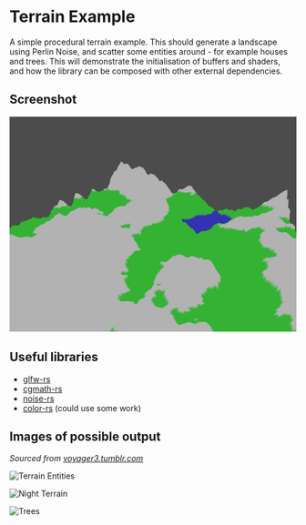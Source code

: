 <!--
    Copyright 2017 The Gfx-rs Developers.

    Licensed under the Apache License, Version 2.0 (the "License");
    you may not use this file except in compliance with the License.
    You may obtain a copy of the License at

        http://www.apache.org/licenses/LICENSE-2.0

    Unless required by applicable law or agreed to in writing, software
    distributed under the License is distributed on an "AS IS" BASIS,
    WITHOUT WARRANTIES OR CONDITIONS OF ANY KIND, either express or implied.
    See the License for the specific language governing permissions and
    limitations under the License.
-->

# Terrain Example

A simple procedural terrain example. This should generate a landscape using
Perlin Noise, and scatter some entities around - for example houses and trees.
This will demonstrate the initialisation of buffers and shaders, and how the
library can be composed with other external dependencies.

## Screenshot

![Terrain Example](screenshot.png)

## Useful libraries

- [glfw-rs](https://github.com/bjz/glfw-rs)
- [cgmath-rs](https://github.com/bjz/cgmath-rs)
- [noise-rs](https://github.com/bjz/noise-rs)
- [color-rs](https://github.com/bjz/color-rs) (could use some work)

## Images of possible output

_Sourced from [voyager3.tumblr.com](http://voyager3.tumblr.com/)_

![Terrain Entities](http://25.media.tumblr.com/tumblr_m165bl19YG1qgurm4o1_1280.png)

![Night Terrain](http://25.media.tumblr.com/tumblr_lyannkY9pg1qgurm4o1_r1_1280.png)

![Trees](http://24.media.tumblr.com/tumblr_lxkeau5hUf1qgurm4o1_1280.png)
